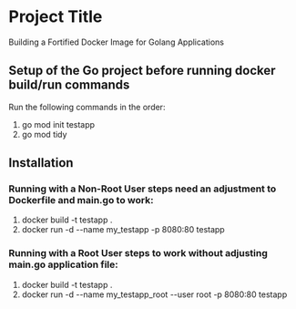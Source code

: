 # Project Title

Building a Fortified Docker Image for Golang Applications

## Setup of the Go project before running docker build/run commands
Run the following commands in the order:
1) go mod init testapp
2) go mod tidy

## Installation

### Running with a Non-Root User steps need an adjustment to Dockerfile and main.go to work:
1) docker build -t testapp .
2) docker run -d --name my_testapp -p 8080:80 testapp

### Running with a Root User steps to work without adjusting main.go application file:
1) docker build -t testapp .
2) docker run -d --name my_testapp_root --user root -p 8080:80 testapp

